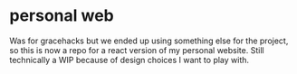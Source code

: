 # personal web
Was for gracehacks but we ended up using something else for the project, so this is now a repo for a react version of my personal website. Still technically a WIP because of design choices I want to play with.
